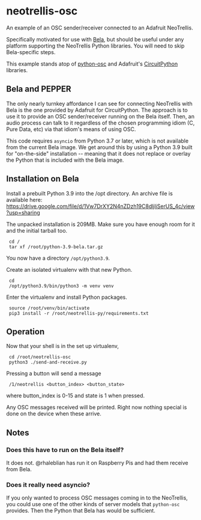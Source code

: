 # neotrellis-osc

An example of an OSC sender/receiver connected to an Adafruit NeoTrellis.

Specifically motivated for use with [Bela](http://bela.io), but should be useful
under any platform supporting the NeoTrellis Python libraries.  You will
need to skip Bela-specific steps.

This example stands atop of [python-osc](https://python-osc.readthedocs.io/en/latest/#) and Adafruit's [CircuitPython](https://circuitpython.org) libraries.


## Bela and PEPPER

The only nearly turnkey affordance I can see for connecting NeoTrellis with
Bela is the one provided by Adafruit for CircuitPython.  The approach is to use it
to provide an OSC sender/receiver running on the Bela itself.  Then, an audio process
can talk to it regardless of the chosen programming idiom (C, Pure Data, etc)
via that idiom's means of using OSC.

This code requires `asyncio` from Python 3.7 or later, which is not
available from the current Bela image.  We get around this by using
a Python 3.9 built for "on-the-side" installation -- meaning that it does not
replace or overlay the Python that is included with the Bela image.


## Installation on Bela


Install a prebuilt Python 3.9 into the /opt directory.  An archive file is
available here:  https://drive.google.com/file/d/1Vw7DrXY2N4nZDzh19C8dljliSerUS_4c/view?usp=sharing

The unpacked installation is 209MB.  Make sure you have enough room for it
and the initial tarball too.

     cd /
     tar xf /root/python-3.9-bela.tar.gz

You now have a directory `/opt/python3.9`.

Create an isolated virtualenv with that new Python.

     cd
     /opt/python3.9/bin/python3 -m venv venv

Enter the virtualenv and install Python packages.

     source /root/venv/bin/activate
     pip3 install -r /root/neotrellis-py/requirements.txt


## Operation

Now that your shell is in the set up virtualenv,

     cd /root/neotrellis-osc
     python3 ./send-and-receive.py

Pressing a button will send a message

     /1/neotrellis <button_index> <button_state>

where button_index is 0-15 and state is 1 when pressed.

Any OSC messages received will be printed.
Right now nothing special is done on the device when these arrive.


## Notes

### Does this have to run on the Bela itself?

It does not.  @rhaleblian has run it on Raspberry Pis and had them
receive from Bela.


### Does it really need asyncio?

If you only wanted to process OSC messages coming in to the NeoTrellis,
you could use one of the other kinds of server models that `python-osc`
provides.  Then the Python that Bela has would be sufficient.

